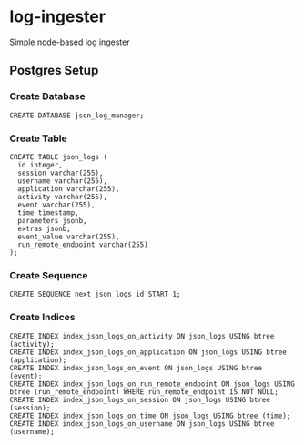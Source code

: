 # log-ingester

Simple node-based log ingester


## Postgres Setup

### Create Database

```
CREATE DATABASE json_log_manager;
```

### Create Table

```
CREATE TABLE json_logs (
  id integer,
  session varchar(255),
  username varchar(255),
  application varchar(255),
  activity varchar(255),
  event varchar(255),
  time timestamp,
  parameters jsonb,
  extras jsonb,
  event_value varchar(255),
  run_remote_endpoint varchar(255)
);
```

### Create Sequence

```
CREATE SEQUENCE next_json_logs_id START 1;
```

### Create Indices

```
CREATE INDEX index_json_logs_on_activity ON json_logs USING btree (activity);
CREATE INDEX index_json_logs_on_application ON json_logs USING btree (application);
CREATE INDEX index_json_logs_on_event ON json_logs USING btree (event);
CREATE INDEX index_json_logs_on_run_remote_endpoint ON json_logs USING btree (run_remote_endpoint) WHERE run_remote_endpoint IS NOT NULL;
CREATE INDEX index_json_logs_on_session ON json_logs USING btree (session);
CREATE INDEX index_json_logs_on_time ON json_logs USING btree (time);
CREATE INDEX index_json_logs_on_username ON json_logs USING btree (username);
```
